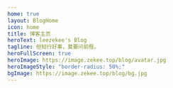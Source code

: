```yaml
---
home: true
layout: BlogHome
icon: home
title: 博客主页
heroText: leezekee's Blog
tagline: 但知行好事，莫要问前程。
heroFullScreen: true
heroImage: https://image.zekee.top/blog/avatar.jpg
heroImageStyle: "border-radius: 50%;"
bgImage: https://image.zekee.top/blog/bg.jpg
---
```



